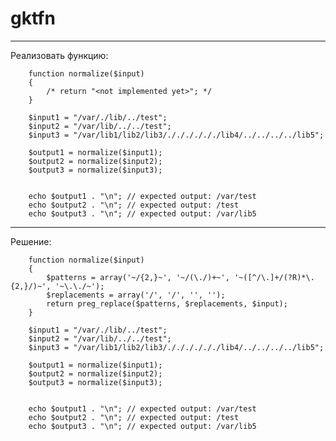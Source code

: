 # gktfn
------------------------------------------------------
Реализовать функцию:

        function normalize($input)
        {
            /* return "<not implemented yet>"; */
        }

        $input1 = "/var/./lib/../test";
        $input2 = "/var/lib/../../test";
        $input3 = "/var/lib1/lib2/lib3/././././././lib4/../../../../lib5";

        $output1 = normalize($input1);
        $output2 = normalize($input2);
        $output3 = normalize($input3);


        echo $output1 . "\n"; // expected output: /var/test
        echo $output2 . "\n"; // expected output: /test
        echo $output3 . "\n"; // expected output: /var/lib5 


------------------------------------------------------
Решение:

        function normalize($input)
        {
            $patterns = array('~/{2,}~', '~/(\./)+~', '~([^/\.]+/(?R)*\.{2,}/)~', '~\.\./~');
            $replacements = array('/', '/', '', '');
            return preg_replace($patterns, $replacements, $input);
        }

        $input1 = "/var/./lib/../test";
        $input2 = "/var/lib/../../test";
        $input3 = "/var/lib1/lib2/lib3/././././././lib4/../../../../lib5";

        $output1 = normalize($input1);
        $output2 = normalize($input2);
        $output3 = normalize($input3);


        echo $output1 . "\n"; // expected output: /var/test
        echo $output2 . "\n"; // expected output: /test
        echo $output3 . "\n"; // expected output: /var/lib5 